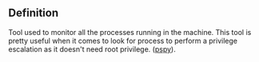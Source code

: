 ## Definition
Tool used to monitor all the processes running in the machine. This tool is pretty useful when it comes to look for process to perform a privilege escalation as it doesn't need root privilege.
([pspy](https://github.com/DominicBreuker/pspy)).